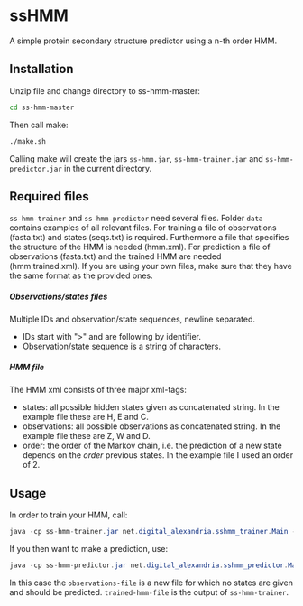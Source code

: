 ssHMM
======

A simple protein secondary structure predictor using a n-th order HMM. 

## Installation
 
Unzip file and change directory to ss-hmm-master:
```bash
cd ss-hmm-master
```
Then call make:
```bash
./make.sh
```
Calling make will create the jars <code>ss-hmm.jar</code>, <code>ss-hmm-trainer.jar</code> and <code>ss-hmm-predictor.jar</code>  in the current directory. 

## Required files

<code>ss-hmm-trainer</code> and <code>ss-hmm-predictor</code> need several files. Folder <code>data</code> contains examples of all relevant files.
For training a file of observations (fasta.txt) and states (seqs.txt) is required. Furthermore a file that specifies the structure of the HMM is needed (hmm.xml).
For prediction a file of observations (fasta.txt) and the trained HMM are needed (hmm.trained.xml).
If you are using your own files, make sure that they have the same format as the provided ones. 


##### Observations/states files

Multiple IDs and observation/state sequences, newline separated.
* IDs start with ">" and are following by identifier.
* Observation/state sequence is a string of characters.

##### HMM file

The HMM xml consists of three major xml-tags:
* states: all possible hidden states given as concatenated string. In the example file these are H, E and C.
* observations: all possible observations as concatenated string. In the example file these are Z, W and D.
* order: the order of the Markov chain, i.e. the prediction of a new state depends on the <i>order</i> previous states. In the example file I used an order of 2.

## Usage

In order to train your HMM, call: 
```java
java -cp ss-hmm-trainer.jar net.digital_alexandria.sshmm_trainer.Main -a observations-file -s states-file --hmm hmm-file -o output-file
```

If you then want to make a prediction, use:
```java
java -cp ss-hmm-predictor.jar net.digital_alexandria.sshmm_predictor.Main -a observations-file --hmm trained-hmm-file -o output-file
```
In this case the <code>observations-file</code> is a new file for which no states are given and should be predicted. <code>trained-hmm-file</code> is the output of <code>ss-hmm-trainer</code>.

